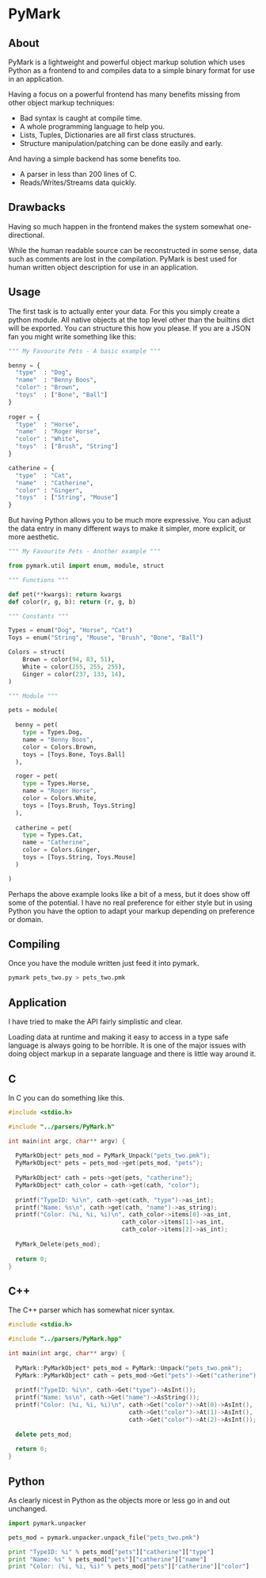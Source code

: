 PyMark
======


About
-----

PyMark is a lightweight and powerful object markup solution which uses Python as a frontend to and compiles data to a simple binary format for use in an application.

Having a focus on a powerful frontend has many benefits missing from other object markup techniques:

* Bad syntax is caught at compile time.
* A whole programming language to help you.
* Lists, Tuples, Dictionaries are all first class structures.
* Structure manipulation/patching can be done easily and early.

And having a simple backend has some benefits too.

* A parser in less than 200 lines of C.
* Reads/Writes/Streams data quickly.


Drawbacks
---------

Having so much happen in the frontend makes the system somewhat one-directional.

While the human readable source can be reconstructed in some sense, data such as comments are lost in the compilation. PyMark is best used for human written object description for use in an application.

Usage
-----

The first task is to actually enter your data. For this you simply create a python module. All native objects at the top level other than the builtins dict will be exported. You can structure this how you please. If you are a JSON fan you might write something like this:

```python
""" My Favourite Pets - A basic example """

benny = {
  "type"  : "Dog",
  "name"  : "Benny Boos",
  "color" : "Brown",
  "toys"  : ["Bone", "Ball"]
}
  
roger = {
  "type"  : "Horse",
  "name"  : "Roger Horse",
  "color" : "White",
  "toys"  : ["Brush", "String"]
}

catherine = {
  "type"  : "Cat",
  "name"  : "Catherine",
  "color" : "Ginger",
  "toys"  : ["String", "Mouse"]
}
```

But having Python allows you to be much more expressive. You can adjust the data entry in many different ways to make it simpler, more explicit, or more aesthetic.

```python
""" My Favourite Pets - Another example """

from pymark.util import enum, module, struct

""" Functions """

def pet(**kwargs): return kwargs
def color(r, g, b): return (r, g, b)

""" Constants """

Types = enum("Dog", "Horse", "Cat")
Toys = enum("String", "Mouse", "Brush", "Bone", "Ball")

Colors = struct(
    Brown = color(94, 83, 51),
    White = color(255, 255, 255),
    Ginger = color(237, 133, 14),
)

""" Module """

pets = module(
  
  benny = pet(
    type = Types.Dog,
    name = "Benny Boos",
    color = Colors.Brown,
    toys = [Toys.Bone, Toys.Ball]
  ),

  roger = pet(
    type = Types.Horse,
    name = "Roger Horse",
    color = Colors.White,
    toys = [Toys.Brush, Toys.String]
  ),
  
  catherine = pet(
    type = Types.Cat,
    name = "Catherine",
    color = Colors.Ginger, 
    toys = [Toys.String, Toys.Mouse]
  )

)
```

Perhaps the above example looks like a bit of a mess, but it does show off some of the potential. I have no real preference for either style but in using Python you have the option to adapt your markup depending on preference or domain.


Compiling
---------

Once you have the module written just feed it into pymark.

```sh
pymark pets_two.py > pets_two.pmk
```


Application
-----------

I have tried to make the API fairly simplistic and clear.

Loading data at runtime and making it easy to access in a type safe language is always going to be horrible. It is one of the major issues with doing object markup in a separate language and there is little way around it.

C
-

In C you can do something like this.

```c
#include <stdio.h>

#include "../parsers/PyMark.h"

int main(int argc, char** argv) {
  
  PyMarkObject* pets_mod = PyMark_Unpack("pets_two.pmk");
  PyMarkObject* pets = pets_mod->get(pets_mod, "pets");
  
  PyMarkObject* cath = pets->get(pets, "catherine");
  PyMarkObject* cath_color = cath->get(cath, "color");
  
  printf("TypeID: %i\n", cath->get(cath, "type")->as_int);
  printf("Name: %s\n", cath->get(cath, "name")->as_string);
  printf("Color: (%i, %i, %i)\n", cath_color->items[0]->as_int, 
                                cath_color->items[1]->as_int, 
                                cath_color->items[2]->as_int);
  
  PyMark_Delete(pets_mod);
  
  return 0;
}
```

C++
---

The C++ parser which has somewhat nicer syntax.

```c++
#include <stdio.h>

#include "../parsers/PyMark.hpp"

int main(int argc, char** argv) {
  
  PyMark::PyMarkObject* pets_mod = PyMark::Unpack("pets_two.pmk");
  PyMark::PyMarkObject* cath = pets_mod->Get("pets")->Get("catherine");
  
  printf("TypeID: %i\n", cath->Get("type")->AsInt());
  printf("Name: %s\n", cath->Get("name")->AsString());
  printf("Color: (%i, %i, %i)\n", cath->Get("color")->At(0)->AsInt(), 
                                  cath->Get("color")->At(1)->AsInt(), 
                                  cath->Get("color")->At(2)->AsInt());
  
  delete pets_mod;
  
  return 0;
}
```

Python
------

As clearly nicest in Python as the objects more or less go in and out unchanged.

```python
import pymark.unpacker

pets_mod = pymark.unpacker.unpack_file("pets_two.pmk")

print "TypeID: %i" % pets_mod["pets"]["catherine"]["type"]
print "Name: %s" % pets_mod["pets"]["catherine"]["name"]
print "Color: (%i, %i, %i)" % pets_mod["pets"]["catherine"]["color"]
```



